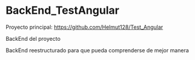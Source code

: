 # BackEnd_TestAngular

Proyecto principal:   https://github.com/Helmut128/Test_Angular


BackEnd del proyecto

BackEnd reestructurado para que pueda comprenderse de mejor manera
